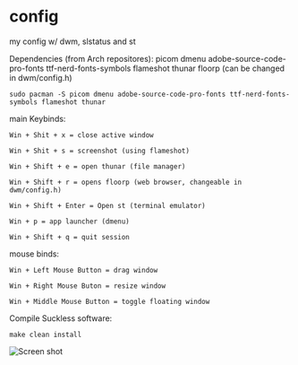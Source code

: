 # config
my config w/ dwm, slstatus and st 

Dependencies (from Arch repositores): picom dmenu adobe-source-code-pro-fonts ttf-nerd-fonts-symbols flameshot thunar floorp (can be changed in dwm/config.h)

    sudo pacman -S picom dmenu adobe-source-code-pro-fonts ttf-nerd-fonts-symbols flameshot thunar

main Keybinds:

    Win + Shit + x = close active window
  
    Win + Shit + s = screenshot (using flameshot)
  
    Win + Shift + e = open thunar (file manager)
  
    Win + Shift + r = opens floorp (web browser, changeable in dwm/config.h)
  
    Win + Shift + Enter = Open st (terminal emulator)
  
    Win + p = app launcher (dmenu)
  
    Win + Shift + q = quit session

mouse binds: 
    
    Win + Left Mouse Button = drag window
  
    Win + Right Mouse Buton = resize window
  
    Win + Middle Mouse Button = toggle floating window

Compile Suckless software:

    make clean install    

![Screen shot](https://i.imgur.com/Tupbfn9.png) 
